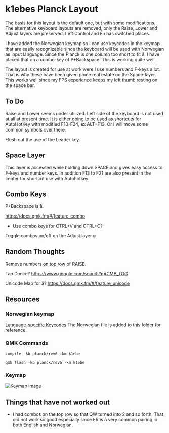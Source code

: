 # k1ebes Planck Layout

The basis for this layout is the default one, but with some modifications. The alternative keyboard layouts are removed, only the Raise, Lower and Adjust layers are preserved. Left Control and Fn has switched places.

I have added the Norwegian keymap so I can use keycodes in the keymap that are easily recognizable since the keyboard will be used with Norwegian as input language. Since the Planck is one column too short to fit å, I have placed that on a combo-key of P+Backspace. This is working quite well.

The layout is created for use at work were I use numbers and F-keys a lot. That is why these have been given prime real estate on the Space-layer. This works well since my FPS experience keeps my left thumb resting on the space bar. 


## To Do

Raise and Lower seems under utilized. Left side of the keyboard is not used at all at present time. It is either going to be used as shortcuts for AutoHotKey with modified F13-F24, ex ALT+F13. Or I will move some common symbols over there. 

Flesh out the use of the Leader key.


## Space Layer

This layer is accessed while holding down SPACE and gives easy access to F-keys and number keys. In addition F13 to F21 are also present in the center for shortcut use with Autohotkey.


## Combo Keys


P+Backspace is å.

https://docs.qmk.fm/#/feature_combo

- Use combo keys for CTRL+V and CTRL+C?

Toggle combos on/off on the Adjust layer ø


## Random Thoughts

Remove numbers on top row of RAISE.

Tap Dance? https://www.google.com/search?q=CMB_TOG

Unicode Map for å? https://docs.qmk.fm/#/feature_unicode

## Resources

### Norwegian keymap

[Language-specific Keycodes](https://docs.qmk.fm/#/reference_keymap_extras)
The Norwegian file is added to this folder for reference.


### QMK Commands

`compile -kb planck/rev6 -km k1ebe`

`qmk flash -kb planck/rev6 -km k1ebe`


### Keymap
![Keymap image](https://docs.google.com/drawings/d/e/2PACX-1vQU7v-kJCIc_dudvcS_vK0dUUSB-pX31g8Cu2vLY9RYyz1oYrqcUP9vW2FDGSbt5__OcxMfMkruKJXu/pub?w=1287&h=1087)

## Things that have not worked out

- I had combos on the top row so that QW turned into 2 and so forth. That did not work so good especially since ER is a very common pairing in both English and Norwegian.